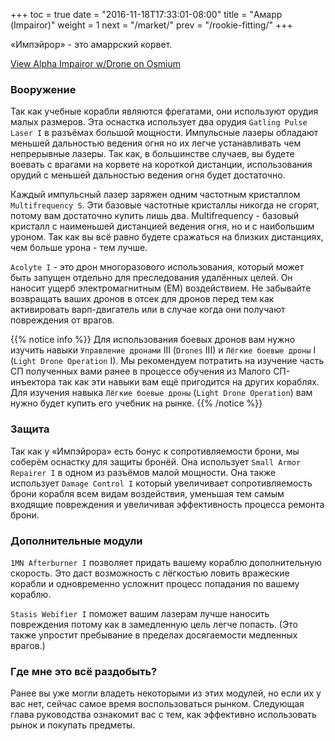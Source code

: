 +++
toc = true
date = "2016-11-18T17:33:01-08:00"
title = "Амарр (Impairor)"
weight = 1
next = "/market/"
prev = "/rookie-fitting/"
+++

«Импэйрор» - это амаррский корвет.

<object type="image/svg+xml" data="https://o.smium.org/api/convert/119443/svg/119443-alpha-impairor-wdrone.svg?privatetoken=9063189616642752512"><a href="https://o.smium.org/loadout/private/119443/9063189616642752512">View Alpha Impairor w/Drone on Osmium</a></object>

### Вооружение

Так как учебные корабли являются фрегатами, они используют орудия малых размеров.
Эта оснастка использует два орудия `Gatling Pulse Laser I` в разъёмах большой мощности.
Импульсные лазеры обладают меньшей дальностью ведения огня но их легче устанавливать чем непрерывные лазеры.
Так как, в большинстве случаев, вы будете воевать с врагами на корвете на короткой дистанции,
использования орудий с меньшей дальностью ведения огня будет достаточно.

Каждый импульсный лазер заряжен одним частотным кристаллом `Multifrequency S`.
Эти базовые частотные кристаллы никогда не сгорят, потому вам достаточно купить лишь два.
Multifrequency - базовый кристалл с наименьшей дистанцией ведения огня, но и с наибольшим уроном.
Так как вы всё равно будете сражаться на близких дистанциях, чем больше урона - тем лучше.

`Acolyte I` - это дрон многоразового использования, который может быть запущен отдельно для преследования удалённых целей.
Он наносит ущерб электромагнитным (EM) воздействием. Не забывайте возвращать ваших дронов в отсек для дронов
перед тем как активировать варп-двигатель или в случае когда они получают повреждения от врагов.

{{% notice info %}}
Для использования боевых дронов вам нужно изучить навыки `Управление дронами` III (`Drones` III) и `Лёгкие боевые дроны` I (`Light Drone Operation` I).
Мы рекомендуем потратить на изучение часть СП полученных вами ранее в процессе обучения из Малого СП-инъектора
так как эти навыки вам ещё пригодится на других кораблях.
Для изучения навыка `Лёгкие боевые дроны` (`Light Drone Operation`) вам нужно будет купить его учебник на рынке.
{{% /notice %}}

### Защита

Так как у «Импэйрора» есть бонус к сопротивляемости брони, мы соберём оснастку для защиты бронёй.
Она использует `Small Armor Repairer I` в одном из разъёмов малой мощности. Она также использует 
`Damage Control I` который увеличивает сопротивляемость брони корабля всем видам воздействия, уменьшая 
тем самым входящие повреждения и увеличивая эффективность процесса ремонта брони.


### Дополнительные модули

`1MN Afterburner I` позволяет придать вашему кораблю дополнительную скорость. 
Это даст возможность с лёгкостью ловить вражеские корабли и одновременно усложнит процесс попадания по вашему кораблю.

`Stasis Webifier I` поможет вашим лазерам лучше наносить повреждения потому как 
в замедленную цель легче попасть. (Это также упростит пребывание в пределах досягаемости медленных врагов.)

### Где мне это всё раздобыть?

Ранее вы уже могли владеть некоторыми из этих модулей, но если их у вас нет, сейчас самое время воспользоваться рынком. 
Следующая глава руководства ознакомит вас с тем, как эффективно использовать рынок и покупать предметы.
